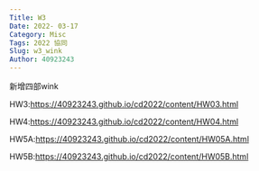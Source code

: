 ```yaml
---
Title: W3
Date: 2022- 03-17
Category: Misc
Tags: 2022 協同
Slug: w3_wink
Author: 40923243
---
```

新增四部wink
<!-- PELICAN_END_SUMMARY -->
HW3:https://40923243.github.io/cd2022/content/HW03.html

HW4:https://40923243.github.io/cd2022/content/HW04.html

HW5A:https://40923243.github.io/cd2022/content/HW05A.html

HW5B:https://40923243.github.io/cd2022/content/HW05B.html

